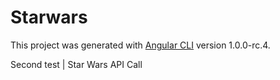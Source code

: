 # Starwars

This project was generated with [Angular CLI](https://github.com/angular/angular-cli) version 1.0.0-rc.4.

Second test | Star Wars API Call
